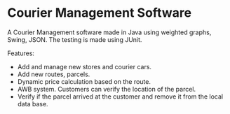 # Courier Management Software
 
A Courier Management software made in Java using weighted graphs, Swing, JSON. The testing is made using JUnit.

Features:

- Add and manage new stores and courier cars.
- Add new routes, parcels.
- Dynamic price calculation based on the route.
- AWB system. Customers can verify the location of the parcel.
- Verify if the parcel arrived at the customer and remove it from the local data base.

